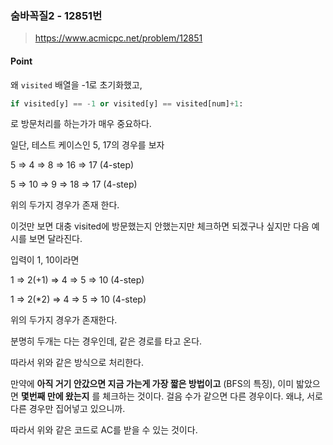 ### 숨바꼭질2 - 12851번

> https://www.acmicpc.net/problem/12851



#### Point

왜 `visited` 배열을 -1로 초기화했고,

```python
if visited[y] == -1 or visited[y] == visited[num]+1:
```

로 방문처리를 하는가가 매우 중요하다.



일단, 테스트 케이스인 5, 17의 경우를 보자

5 => 4 => 8 => 16 => 17 (4-step)

5 => 10 => 9 => 18 => 17 (4-step)

위의 두가지 경우가 존재 한다.



이것만 보면 대충 visited에 방문했는지 안했는지만 체크하면 되겠구나 싶지만 다음 예시를 보면 달라진다.



입력이 1, 10이라면



1 => 2(+1) => 4 => 5 => 10 (4-step)

1 => 2(*2) => 4 => 5 => 10 (4-step)

위의 두가지 경우가 존재한다.



분명히 두개는 다는 경우인데, 같은 경로를 타고 온다.



따라서 위와 같은 방식으로 처리한다.



만약에 **아직 거기 안갔으면 지금 가는게 가장 짧은 방법이고** (BFS의 특징), 이미 밟았으면 **몇번째 만에 왔는지** 를 체크하는 것이다. 걸음 수가 같으면 다른 경우이다. 왜냐, 서로 다른 경우만 집어넣고 있으니까.



따라서 위와 같은 코드로 AC를 받을 수 있는 것이다.